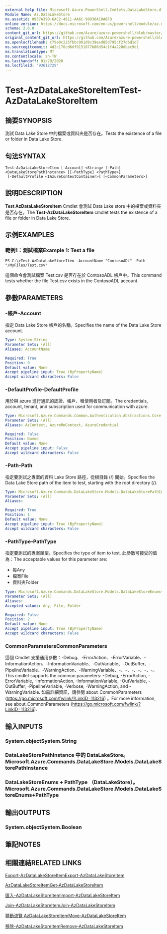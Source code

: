 ```yaml
---
external help file: Microsoft.Azure.PowerShell.Cmdlets.DataLakeStore.dll-Help.xml
Module Name: Az.DataLakeStore
ms.assetid: 0937A390-6AC2-4611-AA6C-99936AC0ABFD
online version: https://docs.microsoft.com/en-us/powershell/module/az.datalakestore/test-azdatalakestoreitem
schema: 2.0.0
content_git_url: https://github.com/Azure/azure-powershell/blob/master/src/DataLakeStore/DataLakeStore/help/Test-AzDataLakeStoreItem.md
original_content_git_url: https://github.com/Azure/azure-powershell/blob/master/src/DataLakeStore/DataLakeStore/help/Test-AzDataLakeStoreItem.md
ms.openlocfilehash: c79e8c225fbbc901d9c39eed85d795cf27d6d1d7
ms.sourcegitcommit: 4d2c178cd6df9151877b08d54c1f4a228dbec9d1
ms.translationtype: MT
ms.contentlocale: zh-TW
ms.lasthandoff: 01/29/2020
ms.locfileid: "93612729"
---
```

# <span data-ttu-id="1a673-101">Test-AzDataLakeStoreItem</span><span class="sxs-lookup"><span data-stu-id="1a673-101">Test-AzDataLakeStoreItem</span></span>

## <span data-ttu-id="1a673-102">摘要</span><span class="sxs-lookup"><span data-stu-id="1a673-102">SYNOPSIS</span></span>
<span data-ttu-id="1a673-103">測試 Data Lake Store 中的檔案或資料夾是否存在。</span><span class="sxs-lookup"><span data-stu-id="1a673-103">Tests the existence of a file or folder in Data Lake Store.</span></span>

## <span data-ttu-id="1a673-104">句法</span><span class="sxs-lookup"><span data-stu-id="1a673-104">SYNTAX</span></span>

```
Test-AzDataLakeStoreItem [-Account] <String> [-Path] <DataLakeStorePathInstance> [[-PathType] <PathType>]
 [-DefaultProfile <IAzureContextContainer>] [<CommonParameters>]
```

## <span data-ttu-id="1a673-105">說明</span><span class="sxs-lookup"><span data-stu-id="1a673-105">DESCRIPTION</span></span>
<span data-ttu-id="1a673-106">**Test AzDataLakeStoreItem** Cmdlet 會測試 Data Lake store 中的檔案或資料夾是否存在。</span><span class="sxs-lookup"><span data-stu-id="1a673-106">The **Test-AzDataLakeStoreItem** cmdlet tests the existence of a file or folder in Data Lake Store.</span></span>

## <span data-ttu-id="1a673-107">示例</span><span class="sxs-lookup"><span data-stu-id="1a673-107">EXAMPLES</span></span>

### <span data-ttu-id="1a673-108">範例1：測試檔案</span><span class="sxs-lookup"><span data-stu-id="1a673-108">Example 1: Test a file</span></span>
```
PS C:\>Test-AzDataLakeStoreItem -AccountName "ContosoADL" -Path "/MyFiles/Test.csv"
```

<span data-ttu-id="1a673-109">這個命令會測試檔案 Test.csv 是否存在於 ContosoADL 帳戶中。</span><span class="sxs-lookup"><span data-stu-id="1a673-109">This command tests whether the file Test.csv exists in the ContosoADL account.</span></span>

## <span data-ttu-id="1a673-110">參數</span><span class="sxs-lookup"><span data-stu-id="1a673-110">PARAMETERS</span></span>

### <span data-ttu-id="1a673-111">-帳戶</span><span class="sxs-lookup"><span data-stu-id="1a673-111">-Account</span></span>
<span data-ttu-id="1a673-112">指定 Data Lake Store 帳戶的名稱。</span><span class="sxs-lookup"><span data-stu-id="1a673-112">Specifies the name of the Data Lake Store account.</span></span>

```yaml
Type: System.String
Parameter Sets: (All)
Aliases: AccountName

Required: True
Position: 0
Default value: None
Accept pipeline input: True (ByPropertyName)
Accept wildcard characters: False
```

### <span data-ttu-id="1a673-113">-DefaultProfile</span><span class="sxs-lookup"><span data-stu-id="1a673-113">-DefaultProfile</span></span>
<span data-ttu-id="1a673-114">用於與 azure 進行通訊的認證、帳戶、租使用者及訂閱。</span><span class="sxs-lookup"><span data-stu-id="1a673-114">The credentials, account, tenant, and subscription used for communication with azure.</span></span>

```yaml
Type: Microsoft.Azure.Commands.Common.Authentication.Abstractions.Core.IAzureContextContainer
Parameter Sets: (All)
Aliases: AzContext, AzureRmContext, AzureCredential

Required: False
Position: Named
Default value: None
Accept pipeline input: False
Accept wildcard characters: False
```

### <span data-ttu-id="1a673-115">-Path</span><span class="sxs-lookup"><span data-stu-id="1a673-115">-Path</span></span>
<span data-ttu-id="1a673-116">指定要測試之專案的資料 Lake Store 路徑，從根目錄 (/) 開始。</span><span class="sxs-lookup"><span data-stu-id="1a673-116">Specifies the Data Lake Store path of the item to test, starting with the root directory (/).</span></span>

```yaml
Type: Microsoft.Azure.Commands.DataLakeStore.Models.DataLakeStorePathInstance
Parameter Sets: (All)
Aliases:

Required: True
Position: 1
Default value: None
Accept pipeline input: True (ByPropertyName)
Accept wildcard characters: False
```

### <span data-ttu-id="1a673-117">-PathType</span><span class="sxs-lookup"><span data-stu-id="1a673-117">-PathType</span></span>
<span data-ttu-id="1a673-118">指定要測試的專案類型。</span><span class="sxs-lookup"><span data-stu-id="1a673-118">Specifies the type of item to test.</span></span>
<span data-ttu-id="1a673-119">此參數可接受的值為：</span><span class="sxs-lookup"><span data-stu-id="1a673-119">The acceptable values for this parameter are:</span></span>
- <span data-ttu-id="1a673-120">每</span><span class="sxs-lookup"><span data-stu-id="1a673-120">Any</span></span> 
- <span data-ttu-id="1a673-121">檔案</span><span class="sxs-lookup"><span data-stu-id="1a673-121">File</span></span> 
- <span data-ttu-id="1a673-122">資料夾</span><span class="sxs-lookup"><span data-stu-id="1a673-122">Folder</span></span>

```yaml
Type: Microsoft.Azure.Commands.DataLakeStore.Models.DataLakeStoreEnums+PathType
Parameter Sets: (All)
Aliases:
Accepted values: Any, File, Folder

Required: False
Position: 2
Default value: None
Accept pipeline input: True (ByPropertyName)
Accept wildcard characters: False
```

### <span data-ttu-id="1a673-123">CommonParameters</span><span class="sxs-lookup"><span data-stu-id="1a673-123">CommonParameters</span></span>
<span data-ttu-id="1a673-124">這個 Cmdlet 支援通用參數：-Debug、-ErrorAction、-ErrorVariable、-InformationAction、-InformationVariable、-OutVariable、-OutBuffer、-PipelineVariable、-WarningAction、-WarningVariable、-、-、-、-、-、-。</span><span class="sxs-lookup"><span data-stu-id="1a673-124">This cmdlet supports the common parameters: -Debug, -ErrorAction, -ErrorVariable, -InformationAction, -InformationVariable, -OutVariable, -OutBuffer, -PipelineVariable, -Verbose, -WarningAction, and -WarningVariable.</span></span> <span data-ttu-id="1a673-125">如需詳細資訊，請參閱 about_CommonParameters (https://go.microsoft.com/fwlink/?LinkID=113216) 。</span><span class="sxs-lookup"><span data-stu-id="1a673-125">For more information, see about_CommonParameters (https://go.microsoft.com/fwlink/?LinkID=113216).</span></span>

## <span data-ttu-id="1a673-126">輸入</span><span class="sxs-lookup"><span data-stu-id="1a673-126">INPUTS</span></span>

### <span data-ttu-id="1a673-127">System.object</span><span class="sxs-lookup"><span data-stu-id="1a673-127">System.String</span></span>

### <span data-ttu-id="1a673-128">DataLakeStorePathInstance 中的 DataLakeStore。</span><span class="sxs-lookup"><span data-stu-id="1a673-128">Microsoft.Azure.Commands.DataLakeStore.Models.DataLakeStorePathInstance</span></span>

### <span data-ttu-id="1a673-129">DataLakeStoreEnums + PathType （DataLakeStore）。</span><span class="sxs-lookup"><span data-stu-id="1a673-129">Microsoft.Azure.Commands.DataLakeStore.Models.DataLakeStoreEnums+PathType</span></span>

## <span data-ttu-id="1a673-130">輸出</span><span class="sxs-lookup"><span data-stu-id="1a673-130">OUTPUTS</span></span>

### <span data-ttu-id="1a673-131">System.object</span><span class="sxs-lookup"><span data-stu-id="1a673-131">System.Boolean</span></span>

## <span data-ttu-id="1a673-132">筆記</span><span class="sxs-lookup"><span data-stu-id="1a673-132">NOTES</span></span>

## <span data-ttu-id="1a673-133">相關連結</span><span class="sxs-lookup"><span data-stu-id="1a673-133">RELATED LINKS</span></span>

[<span data-ttu-id="1a673-134">Export-AzDataLakeStoreItem</span><span class="sxs-lookup"><span data-stu-id="1a673-134">Export-AzDataLakeStoreItem</span></span>](./Export-AzDataLakeStoreItem.md)

[<span data-ttu-id="1a673-135">AzDataLakeStoreItem</span><span class="sxs-lookup"><span data-stu-id="1a673-135">Get-AzDataLakeStoreItem</span></span>](./Get-AzDataLakeStoreItem.md)

[<span data-ttu-id="1a673-136">匯入-AzDataLakeStoreItem</span><span class="sxs-lookup"><span data-stu-id="1a673-136">Import-AzDataLakeStoreItem</span></span>](./Import-AzDataLakeStoreItem.md)

[<span data-ttu-id="1a673-137">Join-AzDataLakeStoreItem</span><span class="sxs-lookup"><span data-stu-id="1a673-137">Join-AzDataLakeStoreItem</span></span>](./Join-AzDataLakeStoreItem.md)

[<span data-ttu-id="1a673-138">移動流覽 AzDataLakeStoreItem</span><span class="sxs-lookup"><span data-stu-id="1a673-138">Move-AzDataLakeStoreItem</span></span>](./Move-AzDataLakeStoreItem.md)

[<span data-ttu-id="1a673-139">移除-AzDataLakeStoreItem</span><span class="sxs-lookup"><span data-stu-id="1a673-139">Remove-AzDataLakeStoreItem</span></span>](./Remove-AzDataLakeStoreItem.md)


